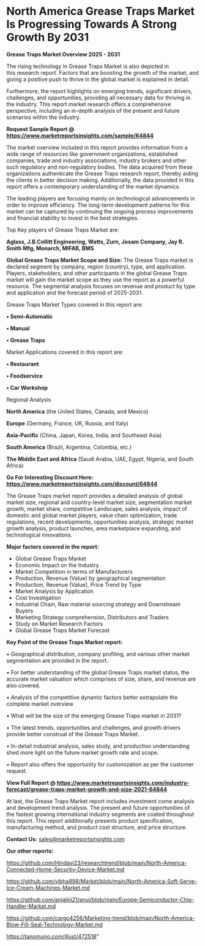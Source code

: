 # North America Grease Traps Market Is Progressing Towards A Strong Growth By 2031

<Strong> Grease Traps Market Overview 2025 - 2031</strong>

The rising technology in Grease Traps Market is also depicted in this research report. Factors that are boosting the growth of the market, and giving a positive push to thrive in the global market is explained in detail.

Furthermore, the report highlights on emerging trends, significant drivers, challenges, and opportunities, providing all necessary data for thriving in the industry. This report market research offers a comprehensive perspective, including an in-depth analysis of the present and future scenarios within the industry.

<strong>Request Sample Report @ <a href=https://www.marketreportsinsights.com/sample/64844>https://www.marketreportsinsights.com/sample/64844</a></strong>

The market overview included in this report provides information from a wide range of resources like government organizations, established companies, trade and industry associations, industry brokers and other such regulatory and non-regulatory bodies. The data acquired from these organizations authenticate the Grease Traps research report, thereby aiding the clients in better decision making. Additionally, the data provided in this report offers a contemporary understanding of the market dynamics.

The leading players are focusing mainly on technological advancements in order to improve efficiency. The long-term development patterns for this market can be captured by continuing the ongoing process improvements and financial stability to invest in the best strategies.

Top Key players of Grease Traps Market are:

<strong>Aglass, J.B.Collitt Engineering, Watts, Zurn, Josam Company, Jay R. Smith Mfg, Monarch, MIFAB, BMS</strong>

<strong><b>Global Grease Traps Market Scope and Size:</b></strong>
The Grease Traps market is declared segment by company, region (country), type, and application. Players, stakeholders, and other participants in the global Grease Traps market will gain the market scope as they use the report as a powerful resource. The segmental analysis focuses on revenue and product by type and application and the forecast period of 2025-2031.

Grease Traps Market Types covered in this report are:

<strong>• Semi-Automatic

• Manual

• Grease Traps</strong>

Market Applications covered in this report are:

<strong>• Restaurant

• Foodservice

• Car Workshop</strong> 

Regional Analysis

<strong>North America</strong> (the United States, Canada, and Mexico)

<strong>Europe</strong> (Germany, France, UK, Russia, and Italy)

<strong>Asia-Pacific</strong> (China, Japan, Korea, India, and Southeast Asia)

<strong>South America</strong> (Brazil, Argentina, Colombia, etc.)

<strong>The Middle East and Africa</strong> (Saudi Arabia, UAE, Egypt, Nigeria, and South Africa)

<strong>Go For Interesting Discount Here: <a href=https://www.marketreportsinsights.com/discount/64844>https://www.marketreportsinsights.com/discount/64844</a></strong>

The Grease Traps market report provides a detailed analysis of global market size, regional and country-level market size, segmentation market growth, market share, competitive Landscape, sales analysis, impact of domestic and global market players, value chain optimization, trade regulations, recent developments, opportunities analysis, strategic market growth analysis, product launches, area marketplace expanding, and technological innovations.

<strong><b>Major factors covered in the report:</b></strong>
<ul>
  <li>Global Grease Traps Market </li>
  <li>Economic Impact on the Industry</li>
  <li>Market Competition in terms of Manufacturers</li>
  <li>Production, Revenue (Value) by geographical segmentation</li>
  <li>Production, Revenue (Value), Price Trend by Type</li>
  <li>Market Analysis by Application</li>
  <li>Cost Investigation</li>
  <li>Industrial Chain, Raw material sourcing strategy and Downstream Buyers</li>
  <li>Marketing Strategy comprehension, Distributors and Traders</li>
  <li>Study on Market Research Factors</li>
  <li>Global Grease Traps Market Forecast</li>
</ul>

<strong><b>Key Point of the Grease Traps Market report:</b></strong>

• Geographical distribution, company profiling, and various other market segmentation are provided in the report.

• For better understanding of the global Grease Traps market status, the accurate market valuation which comprises of size, share, and revenue are also covered.

• Analysis of the competitive dynamic factors better extrapolate the complete market overview

• What will be the size of the emerging Grease Traps market in 2031?

• The latest trends, opportunities and challenges, and growth drivers provide better construal of the Grease Traps Market.

• In-detail industrial analysis, sales study, and production understanding shed more light on the future market growth rate and scope.

• Report also offers the opportunity for customization as per the customer request.

<strong><b>View Full Report @ <a href=https://www.marketreportsinsights.com/industry-forecast/grease-traps-market-growth-and-size-2021-64844>https://www.marketreportsinsights.com/industry-forecast/grease-traps-market-growth-and-size-2021-64844</a></b></strong>


At last, the Grease Traps Market report includes investment come analysis and development trend analysis. The present and future opportunities of the fastest growing international industry segments are coated throughout this report. This report additionally presents product specification, manufacturing method, and product cost structure, and price structure.

<strong>Contact Us:</strong>
sales@marketreportsinsights.com

<strong>Our other reports:</strong>

<a href=https://github.com/Hindavi23/researchtrend/blob/main/North-America-Connected-Home-Security-Device-Market.md>https://github.com/Hindavi23/researchtrend/blob/main/North-America-Connected-Home-Security-Device-Market.md</a>

<a href=https://github.com/vibha898/Market/blob/main/North-America-Soft-Serve-Ice-Cream-Machines-Market.md>https://github.com/vibha898/Market/blob/main/North-America-Soft-Serve-Ice-Cream-Machines-Market.md</a>

<a href=https://github.com/anjaliiii21/anui/blob/main/Europe-Semiconductor-Chip-Handler-Market.md>https://github.com/anjaliiii21/anui/blob/main/Europe-Semiconductor-Chip-Handler-Market.md</a>

<a href=https://github.com/cargo4256/Marketing-trend/blob/main/North-America-Blow-Fill-Seal-Technology-Market.md>https://github.com/cargo4256/Marketing-trend/blob/main/North-America-Blow-Fill-Seal-Technology-Market.md</a>

<a href=https://tanomuno.com/illust/472518>https://tanomuno.com/illust/472518</a>"
